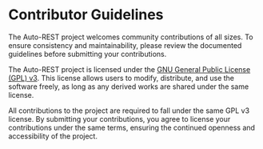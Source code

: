 # Contributor Guidelines

The Auto-REST project welcomes community contributions of all sizes.
To ensure consistency and maintainability, please review the documented guidelines before submitting your contributions.

The Auto-REST project is licensed under the [GNU General Public License (GPL) v3](license.md).
This license allows users to modify, distribute, and use the software freely, as 
long as any derived works are shared under the same license.

All contributions to the project are required to fall under the same GPL v3 license.
By submitting your contributions, you agree to license your contributions under the 
same terms, ensuring the continued openness and accessibility of the project.
